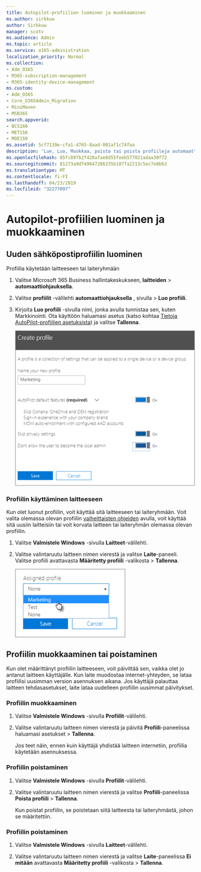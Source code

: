 ```yaml
---
title: Autopilot-profiilien luominen ja muokkaaminen
ms.author: sirkkuw
author: Sirkkuw
manager: scotv
ms.audience: Admin
ms.topic: article
ms.service: o365-administration
localization_priority: Normal
ms.collection:
- Adm_O365
- M365-subscription-management
- M365-identity-device-management
ms.custom:
- Adm_O365
- Core_O365Admin_Migration
- MiniMaven
- MSB365
search.appverid:
- BCS160
- MET150
- MOE150
ms.assetid: 5cf7139e-cfa1-4765-8aad-001af1c74faa
description: 'Lue, Luo, Muokkaa, poista tai poista profiileja automaattiohjauksella. '
ms.openlocfilehash: 85fc897b2f428afae8d55feeb577021adaa30f72
ms.sourcegitcommit: 81273a9df49647286235b187fa2213c5ec7e8b62
ms.translationtype: MT
ms.contentlocale: fi-FI
ms.lasthandoff: 04/23/2019
ms.locfileid: "32277097"
---
```

# <a name="create-and-edit-autopilot-profiles"></a>Autopilot-profiilien luominen ja muokkaaminen

## <a name="create-a-profile"></a>Uuden sähköpostiprofiilin luominen

Profiilia käytetään laitteeseen tai laiteryhmään
  
1. Valitse Microsoft 365 Business hallintakeskukseen, **laitteiden** \> **automaattiohjauksella**.
  
2. Valitse **profiilit** -välilehti **automaattiohjauksella** , sivulla \> **Luo profiili**.
    
3. Kirjoita **Luo profiili** -sivulla nimi, jonka avulla tunnistaa sen, kuten Markkinointi. Ota käyttöön haluamasi asetus (katso kohtaa [Tietoja AutoPilot-profiilien asetuksista](autopilot-profile-settings.md)) ja valitse **Tallenna**.
    
    ![Enter name and turn on settings in the Create profile panel.](media/63b5a00d-6a5d-48d0-9557-e7531e80702a.png)
  
### <a name="apply-profile-to-a-device"></a>Profiilin käyttäminen laitteeseen

Kun olet luonut profiilin, voit käyttää sitä laitteeseen tai laiteryhmään. Voit valita olemassa olevan profiilin [vaiheittaisten ohjeiden](add-autopilot-devices-and-profile.md) avulla, voit käyttää sitä uusiin laitteisiin tai voit korvata laitteen tai laiteryhmän olemassa olevan profiilin. 
  
1. Valitse **Valmistele Windows** -sivulla **Laitteet**-välilehti. 
    
2. Valitse valintaruutu laitteen nimen vierestä ja valitse **Laite**-paneeli. Valitse profiili avattavasta **Määritetty profiili** -valikosta \> **Tallenna**.
    
    ![In the Device panel, select an Assigned profile to apply it.](media/ed0ce33f-9241-4403-a5de-2dddffdc6fb9.png)
  
## <a name="edit-delete-or-remove-a-profile"></a>Profiilin muokkaaminen tai poistaminen

Kun olet määrittänyt profiilin laitteeseen, voit päivittää sen, vaikka olet jo antanut laitteen käyttäjälle. Kun laite muodostaa internet-yhteyden, se lataa profiilisi uusimman version asennuksen aikana. Jos käyttäjä palauttaa laitteen tehdasasetukset, laite lataa uudelleen profiilin uusimmat päivitykset. 
  
### <a name="edit-a-profile"></a>Profiilin muokkaaminen

1. Valitse **Valmistele Windows** -sivulla **Profiilit**-välilehti. 
    
2. Valitse valintaruutu laitteen nimen vierestä ja päivitä **Profiili**-paneelissa haluamasi asetukset \> **Tallenna**.
    
    Jos teet näin, ennen kuin käyttäjä yhdistää laitteen internetiin, profiilia käytetään asennuksessa.
    
### <a name="delete-a-profile"></a>Profiilin poistaminen

1. Valitse **Valmistele Windows** -sivulla **Profiilit**-välilehti. 
    
2. Valitse valintaruutu laitteen nimen vierestä ja valitse **Profiili**-paneelissa **Poista profiili** \> **Tallenna**.
    
    Kun poistat profiilin, se poistetaan siitä laitteesta tai laiteryhmästä, johon se määritettiin.
    
### <a name="remove-a-profile"></a>Profiilin poistaminen

1. Valitse **Valmistele Windows** -sivulla **Laitteet**-välilehti. 
    
2. Valitse valintaruutu laitteen nimen vierestä ja valitse **Laite**-paneelissa **Ei mitään** avattavasta **Määritetty profiili** -valikosta \> **Tallenna**.
    
